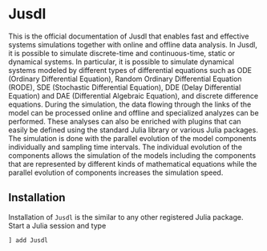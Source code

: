# Jusdl

This is the official documentation of Jusdl that enables fast and effective systems simulations together with online and offline data analysis. In Jusdl, it is possible to simulate discrete-time and continuous-time, static or dynamical systems. In particular, it is possible to simulate dynamical systems modeled by different types of differential equations such as ODE (Ordinary Differential Equation), Random Ordinary Differential Equation (RODE), SDE (Stochastic Differential Equation), DDE (Delay Differential Equation) and DAE (Differential Algebraic Equation), and discrete difference equations. During the simulation, the data flowing through the links of the model can be processed online and offline and specialized analyzes can be performed. These analyses can also be enriched with plugins that can easily be defined using the standard Julia library or various Julia packages. The simulation is done with the parallel evolution of the model components individually and sampling time intervals. The individual evolution of the components allows the simulation of the models including the components that are represented by different kinds of mathematical equations while the parallel evolution of components increases the simulation speed.

## Installation 

Installation of `Jusdl` is the similar to any other registered Julia package. Start a Julia session and type 
```julia
] add Jusdl
```

